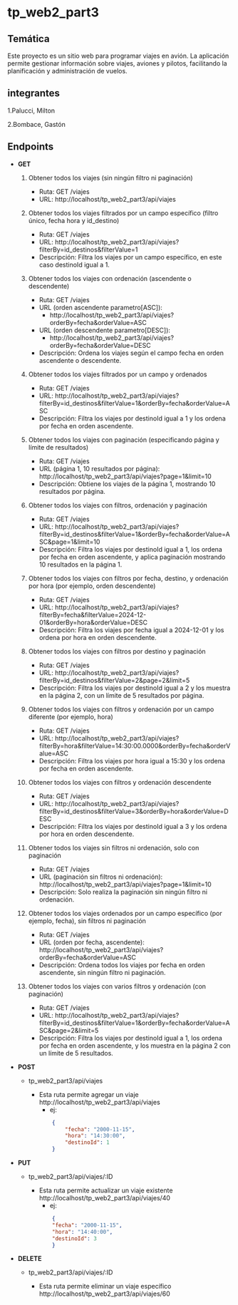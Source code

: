 # tp_web2_part3

## Temática

Este proyecto es un sitio web para programar viajes en avión. La aplicación permite gestionar información sobre viajes, aviones y pilotos, facilitando la planificación y administración de vuelos.

## integrantes

1.Palucci, Milton

2.Bombace, Gastón

## Endpoints

- __GET__

        
    1. Obtener todos los viajes (sin ningún filtro ni paginación)
        - Ruta: GET /viajes
        - URL: http://localhost/tp_web2_part3/api/viajes


    2. Obtener todos los viajes filtrados por un campo específico (filtro único, fecha hora y id_destino)
        - Ruta: GET /viajes
        - URL: http://localhost/tp_web2_part3/api/viajes?filterBy=id_destinos&filterValue=1
        - Descripción: Filtra los viajes por un campo específico, en este caso destinoId igual a 1.


    3. Obtener todos los viajes con ordenación (ascendente o descendente)
        - Ruta: GET /viajes
        - URL (orden ascendente parametro[ASC]):
            - http://localhost/tp_web2_part3/api/viajes?orderBy=fecha&orderValue=ASC
        - URL (orden descendente parametro[DESC]):
            - http://localhost/tp_web2_part3/api/viajes?orderBy=fecha&orderValue=DESC
        - Descripción: Ordena los viajes según el campo fecha en orden ascendente o descendente.


    4. Obtener todos los viajes filtrados por un campo y ordenados
        - Ruta: GET /viajes
        - URL: http://localhost/tp_web2_part3/api/viajes?filterBy=id_destinos&filterValue=1&orderBy=fecha&orderValue=ASC
        - Descripción: Filtra los viajes por destinoId igual a 1 y los ordena por fecha en orden ascendente.


    5. Obtener todos los viajes con paginación (especificando página y límite de resultados)
        - Ruta: GET /viajes
        - URL (página 1, 10 resultados por página): http://localhost/tp_web2_part3/api/viajes?page=1&limit=10
        - Descripción: Obtiene los viajes de la página 1, mostrando 10 resultados por página.


    6. Obtener todos los viajes con filtros, ordenación y paginación
        - Ruta: GET /viajes
        - URL: http://localhost/tp_web2_part3/api/viajes?filterBy=id_destinos&filterValue=1&orderBy=fecha&orderValue=ASC&page=1&limit=10
        - Descripción: Filtra los viajes por destinoId igual a 1, los ordena por fecha en orden ascendente, y aplica paginación mostrando 10 resultados en la página 1.


    7. Obtener todos los viajes con filtros por fecha, destino, y ordenación por hora (por ejemplo, orden descendente)
        - Ruta: GET /viajes
        - URL: http://localhost/tp_web2_part3/api/viajes?filterBy=fecha&filterValue=2024-12-01&orderBy=hora&orderValue=DESC
        - Descripción: Filtra los viajes por fecha igual a 2024-12-01 y los ordena por hora en orden descendente.


    8. Obtener todos los viajes con filtros por destino y paginación
        - Ruta: GET /viajes
        - URL: http://localhost/tp_web2_part3/api/viajes?filterBy=id_destinos&filterValue=2&page=2&limit=5
        - Descripción: Filtra los viajes por destinoId igual a 2 y los muestra en la página 2, con un límite de 5 resultados por página.


    9. Obtener todos los viajes con filtros y ordenación por un campo diferente (por ejemplo, hora)
        - Ruta: GET /viajes
        - URL:  http://localhost/tp_web2_part3/api/viajes?filterBy=hora&filterValue=14:30:00.0000&orderBy=fecha&orderValue=ASC
        - Descripción: Filtra los viajes por hora igual a 15:30 y los ordena por fecha en orden ascendente.


    10. Obtener todos los viajes con filtros y ordenación descendente
        - Ruta: GET /viajes
        - URL: http://localhost/tp_web2_part3/api/viajes?filterBy=id_destinos&filterValue=3&orderBy=hora&orderValue=DESC
        - Descripción: Filtra los viajes por destinoId igual a 3 y los ordena por hora en orden descendente.


    11. Obtener todos los viajes sin filtros ni ordenación, solo con paginación
        - Ruta: GET /viajes
        - URL (paginación sin filtros ni ordenación): http://localhost/tp_web2_part3/api/viajes?page=1&limit=10
        - Descripción: Solo realiza la paginación sin ningún filtro ni ordenación.


    12. Obtener todos los viajes ordenados por un campo específico (por ejemplo, fecha), sin filtros ni paginación
        - Ruta: GET /viajes
        - URL (orden por fecha, ascendente): http://localhost/tp_web2_part3/api/viajes?orderBy=fecha&orderValue=ASC
        - Descripción: Ordena todos los viajes por fecha en orden ascendente, sin ningún filtro ni paginación.


    13. Obtener todos los viajes con varios filtros y ordenación (con paginación)
        - Ruta: GET /viajes
        - URL: http://localhost/tp_web2_part3/api/viajes?filterBy=id_destinos&filterValue=1&orderBy=fecha&orderValue=ASC&page=2&limit=5
        - Descripción: Filtra los viajes por destinoId igual a 1, los ordena por fecha en orden ascendente, y los muestra en la página 2 con un límite de 5 resultados.
    


- __POST__

    - tp_web2_part3/api/viajes

        - Esta ruta permite agregar un viaje http://localhost/tp_web2_part3/api/viajes
            - ej:
            ```json
                {
                    "fecha": "2000-11-15",
                    "hora": "14:30:00",
                    "destinoId": 1
                }
            ```


- __PUT__

    - tp_web2_part3/api/viajes/:ID

        -  Esta ruta permite actualizar un viaje existente http://localhost/tp_web2_part3/api/viajes/40
            - ej:
            ```json
                {
                "fecha": "2000-11-15",
                "hora": "14:40:00",
                "destinoId": 3
                }
            ```


- __DELETE__

    - tp_web2_part3/api/viajes/:ID

        - Esta ruta permite eliminar un viaje específico http://localhost/tp_web2_part3/api/viajes/60
